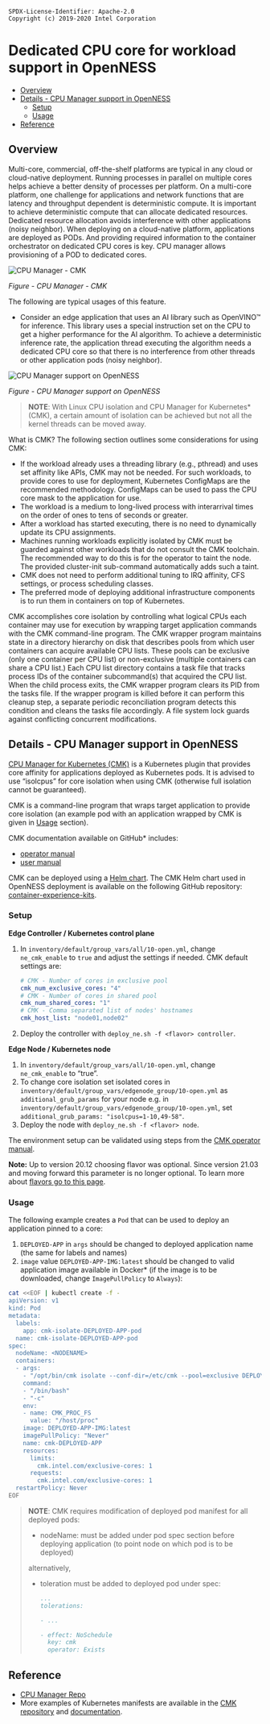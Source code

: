```text
SPDX-License-Identifier: Apache-2.0
Copyright (c) 2019-2020 Intel Corporation
```
<!-- omit in toc -->
# Dedicated CPU core for workload support in OpenNESS
- [Overview](#overview)
- [Details - CPU Manager support in OpenNESS](#details---cpu-manager-support-in-openness)
  - [Setup](#setup)
  - [Usage](#usage)
- [Reference](#reference)

## Overview
Multi-core, commercial, off-the-shelf platforms are typical in any cloud or cloud-native deployment. Running processes in parallel on multiple cores helps achieve a better density of processes per platform. On a multi-core platform, one challenge for applications and network functions that are latency and throughput dependent is deterministic compute. It is important to achieve deterministic compute that can allocate dedicated resources. Dedicated resource allocation avoids interference with other applications (noisy neighbor). When deploying on a cloud-native platform, applications are deployed as PODs. And providing required information to the container orchestrator on dedicated CPU cores is key. CPU manager allows provisioning of a POD to dedicated cores.

![CPU Manager - CMK ](cmk-images/cmk1.png)

_Figure - CPU Manager - CMK_

The following are typical usages of this feature.

- Consider an edge application that uses an AI library such as OpenVINO™ for inference. This library uses a special instruction set on the CPU to get a higher performance for the AI algorithm. To achieve a deterministic inference rate, the application thread executing the algorithm needs a dedicated CPU core so that there is no interference from other threads or other application pods (noisy neighbor).

![CPU Manager support on OpenNESS ](cmk-images/cmk2.png)

_Figure - CPU Manager support on OpenNESS_

>**NOTE**: With Linux CPU isolation and CPU Manager for Kubernetes\* (CMK), a certain amount of isolation can be achieved but not all the kernel threads can be moved away.

What is CMK?
The following section outlines some considerations for using CMK:

- If the workload already uses a threading library (e.g., pthread) and uses set affinity like APIs, CMK may not be needed. For such workloads, to provide cores to use for deployment, Kubernetes ConfigMaps are the recommended methodology. ConfigMaps can be used to pass the CPU core mask to the application for use.
- The workload is a medium to long-lived process with interarrival times on the order of ones to tens of seconds or greater.
- After a workload has started executing, there is no need to dynamically update its CPU assignments.
- Machines running workloads explicitly isolated by CMK must be guarded against other workloads that do not consult the CMK toolchain. The recommended way to do this is for the operator to taint the node. The provided cluster-init sub-command automatically adds such a taint.
- CMK does not need to perform additional tuning to IRQ affinity, CFS settings, or process scheduling classes.
- The preferred mode of deploying additional infrastructure components is to run them in containers on top of Kubernetes.

CMK accomplishes core isolation by controlling what logical CPUs each container may use for execution by wrapping target application commands with the CMK command-line program. The CMK wrapper program maintains state in a directory hierarchy on disk that describes pools from which user containers can acquire available CPU lists. These pools can be exclusive (only one container per CPU list) or non-exclusive (multiple containers can share a CPU list.) Each CPU list directory contains a task file that tracks process IDs of the container subcommand(s) that acquired the CPU list. When the child process exits, the CMK wrapper program clears its PID from the tasks file. If the wrapper program is killed before it can perform this cleanup step, a separate periodic reconciliation program detects this condition and cleans the tasks file accordingly. A file system lock guards against conflicting concurrent modifications.

## Details - CPU Manager support in OpenNESS

[CPU Manager for Kubernetes (CMK)](https://github.com/intel/CPU-Manager-for-Kubernetes) is a Kubernetes plugin that provides core affinity for applications deployed as Kubernetes pods. It is advised to use “isolcpus” for core isolation when using CMK (otherwise full isolation cannot be guaranteed).

CMK is a command-line program that wraps target application to provide core isolation (an example pod with an application wrapped by CMK is given in [Usage](#usage-3) section).

CMK documentation available on GitHub\* includes:

- [operator manual](https://github.com/intel/CPU-Manager-for-Kubernetes/blob/master/docs/operator.md)
- [user manual](https://github.com/intel/CPU-Manager-for-Kubernetes/blob/master/docs/user.md)

CMK can be deployed using a [Helm chart](https://helm.sh/). The CMK Helm chart used in OpenNESS deployment is available on the following GitHub repository: [container-experience-kits](https://github.com/intel/container-experience-kits/tree/master/roles/cmk_install).

### Setup

**Edge Controller / Kubernetes control plane**

1. In `inventory/default/group_vars/all/10-open.yml`, change `ne_cmk_enable` to `true` and adjust the settings if needed.
   CMK default settings are:
   ```yaml
   # CMK - Number of cores in exclusive pool
   cmk_num_exclusive_cores: "4"
   # CMK - Number of cores in shared pool
   cmk_num_shared_cores: "1"
   # CMK - Comma separated list of nodes' hostnames
   cmk_host_list: "node01,node02"
   ```
2. Deploy the controller with `deploy_ne.sh -f <flavor> controller`.

**Edge Node / Kubernetes node**

1. In `inventory/default/group_vars/all/10-open.yml`, change `ne_cmk_enable` to “true”.
2. To change core isolation set isolated cores in `inventory/default/group_vars/edgenode_group/10-open.yml` as `additional_grub_params` for your node e.g. in `inventory/default/group_vars/edgenode_group/10-open.yml`, set `additional_grub_params: "isolcpus=1-10,49-58"`.
3. Deploy the node with `deploy_ne.sh -f <flavor> node`.

The environment setup can be validated using steps from the [CMK operator manual](https://github.com/intel/CPU-Manager-for-Kubernetes/blob/master/docs/operator.md#validating-the-environment).

**Note:**
Up to version 20.12 choosing flavor was optional. Since version 21.03 and moving forward this parameter is no longer optional. To learn more about [flavors go to this page](https://github.com/otcshare/ido-specs/blob/master/doc/flavors.md).
### Usage

The following example creates a `Pod` that can be used to deploy an application pinned to a core:

1. `DEPLOYED-APP` in `args` should be changed to deployed application name (the same for labels and names)
2. `image` value `DEPLOYED-APP-IMG:latest` should be changed to valid application image available in Docker\* (if the image is to be downloaded, change `ImagePullPolicy` to `Always`):

```bash
cat <<EOF | kubectl create -f -
apiVersion: v1
kind: Pod
metadata:
  labels:
    app: cmk-isolate-DEPLOYED-APP-pod
  name: cmk-isolate-DEPLOYED-APP-pod
spec:
  nodeName: <NODENAME>
  containers:
  - args:
    - "/opt/bin/cmk isolate --conf-dir=/etc/cmk --pool=exclusive DEPLOYED-APP"
    command:
    - "/bin/bash"
    - "-c"
    env:
    - name: CMK_PROC_FS
      value: "/host/proc"
    image: DEPLOYED-APP-IMG:latest
    imagePullPolicy: "Never"
    name: cmk-DEPLOYED-APP
    resources:
      limits:
        cmk.intel.com/exclusive-cores: 1
      requests:
        cmk.intel.com/exclusive-cores: 1
  restartPolicy: Never
EOF
```

>**NOTE**: CMK requires modification of deployed pod manifest for all deployed pods:
> - nodeName: <node-name> must be added under pod spec section before deploying application (to point node on which pod is to be deployed)
>
> alternatively,
> - toleration must be added to deployed pod under spec:
>
>   ```yaml
>   ...
>   tolerations:
>
>   - ...
>
>   - effect: NoSchedule
>     key: cmk
>     operator: Exists
>   ```

## Reference
- [CPU Manager Repo](https://github.com/intel/CPU-Manager-for-Kubernetes)
- More examples of Kubernetes manifests are available in the [CMK repository](https://github.com/intel/CPU-Manager-for-Kubernetes/tree/master/resources/pods) and [documentation](https://github.com/intel/CPU-Manager-for-Kubernetes/blob/master/docs/user.md).
